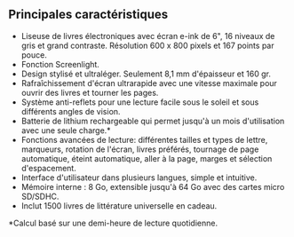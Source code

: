 ﻿## Principales caractéristiques

- Liseuse de livres électroniques avec écran e-ink de 6", 16 niveaux de gris et grand contraste. Résolution 600 x 800 pixels et 167 points par pouce.
- Fonction Screenlight.
- Design stylisé et ultraléger. Seulement 8,1 mm d'épaisseur et 160 gr.
- Rafraîchissement d'écran ultrarapide avec une vitesse maximale pour ouvrir des livres et tourner les pages.
- Système anti-reflets pour une lecture facile sous le soleil et sous différents angles de vision.
- Batterie de lithium rechargeable qui permet jusqu'à un mois d'utilisation avec une seule charge.*
- Fonctions avancées de lecture: différentes tailles et types de lettre, marqueurs, rotation de l'écran, livres préférés, tournage de page automatique, éteint automatique, aller à la page, marges et sélection d'espacement.
- Interface d'utilisateur dans plusieurs langues, simple et intuitive. 
- Mémoire interne : 8 Go, extensible jusqu'à 64 Go avec des cartes micro SD/SDHC.
- Inclut 1500 livres de littérature universelle en cadeau.  

*Calcul basé sur une demi-heure de lecture quotidienne.
